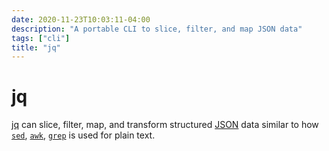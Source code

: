 ```yaml
---
date: 2020-11-23T10:03:11-04:00
description: "A portable CLI to slice, filter, and map JSON data"
tags: ["cli"]
title: "jq"
---
```


# jq

[jq](https://stedolan.github.io/jq/) can slice, filter, map, and transform structured [JSON](https://www.json.org/) data similar to how [`sed`](https://linux.die.net/man/1/sed), [`awk`](https://linux.die.net/man/1/awk), [`grep`](https://www.man7.org/linux/man-pages/man1/grep.1.html) is used for plain text.
